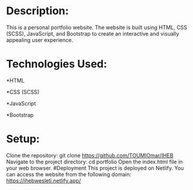 # Description:

This is a personal portfolio website. The website is built using HTML, CSS (SCSS), JavaScript, and Bootstrap to create an interactive and visually appealing user experience.

# Technologies Used:

*HTML

*CSS (SCSS)

*JavaScript

*Bootstrap

# Setup:
Clone the repository: git clone https://github.com/TOUMIOmar/IHEB
Navigate to the project directory: cd portfolio
Open the index.html file in your web browser.
#Deployment
This project is deployed on Netlify. You can access the website from the following domain: https://ihebwesleti.netlify.app/
